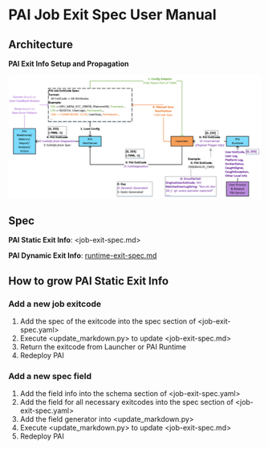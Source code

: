# PAI Job Exit Spec User Manual

## Architecture

**PAI Exit Info Setup and Propagation**

<p style="text-align: left;">
  <img src="architecture.png" title="Architecture" alt="Architecture" />
</p>

## Spec

**PAI Static Exit Info**: <job-exit-spec.md>

**PAI Dynamic Exit Info**: [runtime-exit-spec.md](../../../docs/rest-server/runtime-exit-spec.md)

## How to grow PAI Static Exit Info

### Add a new job exitcode

1. Add the spec of the exitcode into the spec section of <job-exit-spec.yaml>
2. Execute <update_markdown.py> to update <job-exit-spec.md>
3. Return the exitcode from Launcher or PAI Runtime
4. Redeploy PAI

### Add a new spec field

1. Add the field info into the schema section of <job-exit-spec.yaml>
2. Add the field for all necessary exitcodes into the spec section of <job-exit-spec.yaml>
3. Add the field generator into <update_markdown.py>
4. Execute <update_markdown.py> to update <job-exit-spec.md>
5. Redeploy PAI